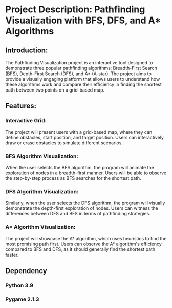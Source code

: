 # Project Description: Pathfinding Visualization with BFS, DFS, and A* Algorithms

## Introduction:
The Pathfinding Visualization project is an interactive tool designed to demonstrate three popular pathfinding algorithms: Breadth-First Search (BFS), Depth-First Search (DFS), and A* (A-star). The project aims to provide a visually engaging platform that allows users to understand how these algorithms work and compare their efficiency in finding the shortest path between two points on a grid-based map.

## Features:

### Interactive Grid:
The project will present users with a grid-based map, where they can define obstacles, start position, and target position. Users can interactively draw or erase obstacles to simulate different scenarios.

### BFS Algorithm Visualization:
When the user selects the BFS algorithm, the program will animate the exploration of nodes in a breadth-first manner. Users will be able to observe the step-by-step process as BFS searches for the shortest path.

### DFS Algorithm Visualization:
Similarly, when the user selects the DFS algorithm, the program will visually demonstrate the depth-first exploration of nodes. Users can witness the differences between DFS and BFS in terms of pathfinding strategies.

### A* Algorithm Visualization:
The project will showcase the A* algorithm, which uses heuristics to find the most promising path first. Users can observe the A* algorithm's efficiency compared to BFS and DFS, as it should generally find the shortest path faster.

## Dependency

### Python 3.9
### Pygame 2.1.3
